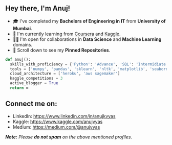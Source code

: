 ## Hey there, I'm Anuj!

- 🎓 I've completed my **Bachelors of Engineering in IT** from **University of Mumbai**.
- 🌱 I'm currently learning from [Coursera](https://www.coursera.org/) and [Kaggle](https://www.kaggle.com/).
- 🤝🏻 I'm open for collaborations in **Data Science** and **Machine Learning** domains.
- 📌 Scroll down to see my **Pinned Repositories**.
```python
def anuj():
  skills_with_proficiency = {'Python': 'Advance', 'SQL': 'Intermidiate', 'DSA': 'Intermidiate', 'HTML & CSS': 'Beginner'}
  tools = ['numpy', 'pandas', 'sklearn', 'nltk', 'matplotlib', 'seaborn', 'keras', 'flask', 'tableau']
  cloud_architecture = ['heroku', 'aws sagemaker']
  kaggle_competitions = 3
  active_blogger = True
  return ∞
```

## Connect me on:
- LinkedIn: https://www.linkedin.com/in/anujkvyas
- Kaggle: https://www.kaggle.com/anujvyas
- Medium: https://medium.com/@anujvyas

_**Note:** Please **do not spam** on the above mentioned profiles._
